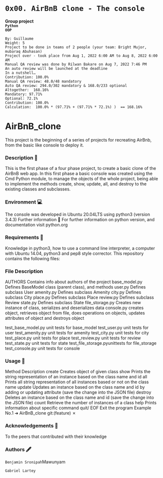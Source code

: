 # `0x00. AirBnB clone - The console`
**Group project**  
**`Python`**  
**`OOP`**  
```
By: Guillaume
Weight: 5
Project to be done in teams of 2 people (your team: Bright Mujor, mubaraq Abuhasan)
Project over - took place from Aug 1, 2022 6:00 AM to Aug 8, 2022 6:00 AM
Manual QA review was done by Rilwan Bakare on Aug 7, 2022 7:46 PM
An auto review will be launched at the deadline
In a nutshell…
Contribution: 100.0%
Manual QA review: 48.0/48 mandatory
Auto QA review: 294.0/302 mandatory & 168.0/233 optional
Altogether:  168.16%
Mandatory: 97.71%
Optional: 72.1%
Contribution: 100.0%
Calculation:  100.0% * (97.71% + (97.71% * 72.1%) )  == 168.16%
```
# AirBnB_clone
This project is the beginning of a series of projects for recreating AirBnb, from the basic like console to deploy it.

### Description 📄
This is the first phase of a four phase project, to create a basic clone of the AirBnB web app. In this first phase a basic console was created using the Cmd Python module, to manage the objects of the whole project, being able to implement the methods create, show, update, all, and destroy to the existing classes and subclasses.

### Environment 💻
The console was developed in Ubuntu 20.04LTS using python3 (version 3.4.3)
Further information 📑 For further information on python version, and documentation visit python.org

### Requirements 📝
Knowledge in python3, how to use a command line interpreter, a computer with Ubuntu 14.04, python3 and pep8 style corrector.
This repository contains the following files:


### File Description
AUTHORS Contains info about authors of the project base_model.py Defines BaseModel class (parent class), and methods user.py Defines subclass User amenity.py Defines subclass Amenity city.py Defines subclass City place.py Defines subclass Place review.py Defines subclass Review state.py Defines subclass State file_storage.py Creates new instance of class, serializes and deserializes data console.py creates object, retrieves object from file, does operations on objects, updates attributes of object and destroys object

test_base_model.py unit tests for base_model test_user.py unit tests for user test_amenity.py unit tests for amenity test_city.py unit tests for city test_place.py unit tests for place test_review.py unit tests for review test_state.py unit tests for state test_file_storage.pyunittests for file_storage test_console.py unit tests for console

### Usage 🔧
Method Description create Creates object of given class show Prints the string representation of an instance based on the class name and id all Prints all string representation of all instances based or not on the class name update Updates an instance based on the class name and id by adding or updating attribute (save the change into the JSON file) destroy Deletes an instance based on the class name and id (save the change into the JSON file) count Retrieve the number of instances of a class help Prints information about specific command quit/ EOF
 Exit the program Example No.1 ➜ AirBnB_clone git:(feature) ✗

### Acknowledgements 🙌
To  the peers that contributed with their knowledge

### Authors 🖋️
`Benjamin Sronipah`Mawunyam

`Gabriel Lartey`
